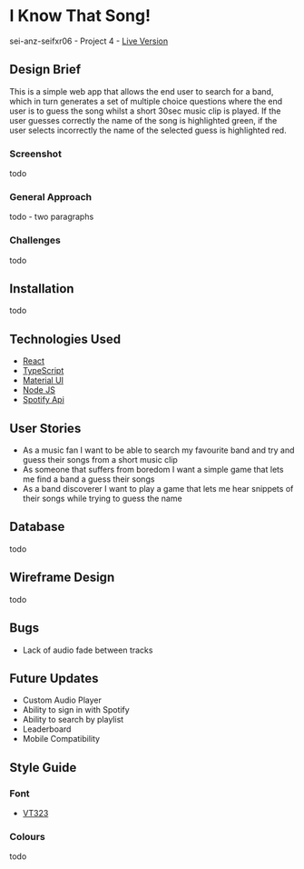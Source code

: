 # I Know That Song!

sei-anz-seifxr06 - Project 4 - [Live Version](tba)

## Design Brief

This is a simple web app that allows the end user to search for a band, which in turn generates a set of multiple choice questions where the end user is to guess the song whilst a short 30sec music clip is played. If the user guesses correctly the name of the song is highlighted green, if the user selects incorrectly the name of the selected guess is highlighted red.

### Screenshot

todo

### General Approach

todo - two paragraphs

### Challenges

todo

## Installation

todo

## Technologies Used

- [React](https://reactjs.org/)
- [TypeScript](https://www.typescriptlang.org/)
- [Material UI](https://mui.com/)
- [Node JS](https://nodejs.org/en/)
- [Spotify Api](https://developer.spotify.com/)

## User Stories

- As a music fan I want to be able to search my favourite band and try and guess their songs from a short music clip
- As someone that suffers from boredom I want a simple game that lets me find a band a guess their songs
- As a band discoverer I want to play a game that lets me hear snippets of their songs while trying to guess the name

## Database

todo

## Wireframe Design

todo

## Bugs

- Lack of audio fade between tracks

## Future Updates

- Custom Audio Player
- Ability to sign in with Spotify
- Ability to search by playlist
- Leaderboard
- Mobile Compatibility

## Style Guide

### Font

- [VT323](https://fonts.google.com/specimen/VT323?preview.text=I%20KNOW%20THAT%20SONG!&preview.text_type=custom)

### Colours

todo
